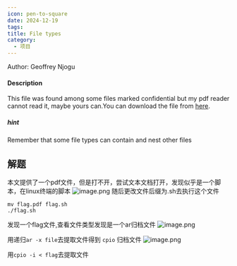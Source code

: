 ```yaml
---
icon: pen-to-square
date: 2024-12-19
tags: 
title: File types
category:
  - 项目
---
```

Author: Geoffrey Njogu
#### Description

This file was found among some files marked confidential but my pdf reader cannot read it, maybe yours can.You can download the file from [here](https://artifacts.picoctf.net/c/82/Flag.pdf).
##### hint
Remember that some file types can contain and nest other files

## 解题
本文提供了一个pdf文件，但是打不开，尝试文本文档打开，发现似乎是一个脚本，在linux终端的脚本
![image.png](https://cdn.jsdelivr.net/gh/fakeppa/blog-img/20241219140541.png)
随后更改文件后缀为.sh去执行这个文件

```
mv flag.pdf flag.sh
./flag.sh
```

发现一个flag文件,查看文件类型发现是一个ar归档文件
![image.png](https://cdn.jsdelivr.net/gh/fakeppa/blog-img/20241219141031.png)

用递归`ar -x file`去提取文件得到 `cpio` 归档文件
![image.png](https://cdn.jsdelivr.net/gh/fakeppa/blog-img/20241219141205.png)

用`cpio -i < flag`去提取文件

